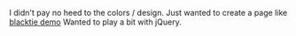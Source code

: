 I didn't pay no heed to the colors / design. Just wanted to create a page like [blacktie demo](http://blacktie.co/demo/victoria/)
Wanted to play a bit with jQuery.